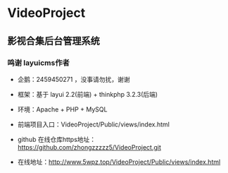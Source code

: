 #   VideoProject
##  影视合集后台管理系统

### 鸣谢 layuicms作者

+   企鹅：2459450271 ，没事请勿扰，谢谢

+   框架：基于 layui 2.2(前端)  + thinkphp 3.2.3(后端)
   
+   环境：Apache + PHP + MySQL
   
+   前端项目入口：VideoProject/Public/views/index.html
   
+   github 在线仓库https地址：<https://github.com/zhongzzzzz5/VideoProject.git>
   
+   在线地址：<http://www.5wpz.top/VideoProject/Public/views/index.html>

